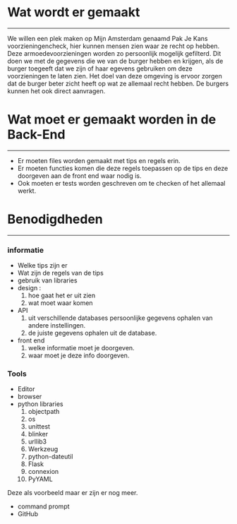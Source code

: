 # Wat wordt er gemaakt
---
We willen een plek maken op Mijn Amsterdam genaamd Pak Je Kans voorzieningencheck, hier kunnen mensen zien waar ze recht op hebben. Deze armoedevoorzieningen worden zo persoonlijk mogelijk gefilterd. Dit doen we met de gegevens die we van de burger hebben en krijgen, als de burger toegeeft dat we zijn of haar egevens gebruiken om deze voorzieningen te laten zien. Het doel van deze omgeving is ervoor zorgen dat de burger beter zicht heeft op wat ze allemaal recht hebben. De burgers kunnen het ook direct aanvragen.

# Wat moet er gemaakt worden in de Back-End
---
* Er moeten files worden gemaakt met tips en regels erin.
* Er moeten functies komen die deze regels toepassen op de tips en deze doorgeven aan de front end waar nodig is.
* Ook moeten er tests worden geschreven om te checken of het allemaal werkt.

# Benodigdheden
---

### informatie

* Welke tips zijn er
* Wat zijn de regels van de tips
* gebruik van libraries
* design :
    1. hoe gaat het er uit zien 
    2. wat moet waar komen
* API
    1. uit verschillende databases persoonlijke gegevens ophalen van andere instellingen.
    2. de juiste gegevens ophalen uit de database.
* front end
    1. welke informatie moet je doorgeven.
    2. waar moet je deze info doorgeven.

### Tools

* Editor
* browser 
* python libraries
    1. objectpath
    2. os
    3. unittest
    4. blinker
    5. urllib3
    6. Werkzeug
    7. python-dateutil
    8. Flask
    9. connexion
    10. PyYAML

Deze als voorbeeld maar er zijn er nog meer.
* command prompt 
* GitHub
